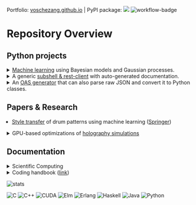Portfolio: [voschezang.github.io](https://voschezang.github.io/) | PyPI package:
<a href="https://pypi.org/project/mash-shell" title="PyPI"><img src="https://img.shields.io/badge/pypi-v0.1.0-blue"/></a>
![workflow-badge](https://github.com/voschezang/mash/actions/workflows/python-app.yml/badge.svg)

# Repository Overview

## Python projects

<details>
<summary><a href="https://github.com/voschezang/data-science-templates">Machine learning</a> using Bayesian models and Gaussian processes.</summary>
<br>
<img src="https://github.com/voschezang/data-science-templates/blob/main/img/bayesian_fits.png?raw=true" style="width: 600px" alt="Plot of Bayesian regression and Gaussian Processes">
</details>

<details>
<summary>A generic <a href="https://github.com/voschezang/mash">subshell & rest-client</a> with auto-generated documentation.</summary>
<br>
<img src="https://github.com/voschezang/data-science-templates/blob/main/img/shell_dropdown.png?raw=true" style="width: 200px" alt="Example of a shell with a dropdown completion menu">
</details>

<details>
<summary>An <a href="https://github.com/voschezang/data-science-templates">OAS generator</a> that can also parse raw JSON and convert it to Python classes.</summary>
<br>
<img src="https://github.com/voschezang/data-science-templates/blob/main/img/generated_oas.png?raw=true" style="width: 400px" alt="OAS Example">
</details>

## Papers & Research

<ul style="padding-left: 1em";>
  <li>
    <a href="https://github.com/voschezang/drum-style-transfer">Style transfer</a> of drum patterns using machine learning (<a href="https://link.springer.com/chapter/10.1007/978-3-030-31978-6_10">Springer</a>)
  </li>
</ul>



<details>
<summary>GPU-based optimizations of <a href="https://github.com/voschezang/Holographic-Projector-Simulations">holography simulations</a></summary>
<br>
<img src="https://github.com/voschezang/Holographic-Projector-Simulations/blob/master/img_readme/True_MC.png?raw=true" style="heigth: 15em" alt="MC Simulation Example">
</details>

## Documentation

<details>
<summary>Scientific Computing</summary>
<br>
<ul>
  <li><a href="https://github.com/voschezang/voschezang.github.io/blob/main/notebooks/lissajous.ipynb/">Lissajous curves</a></li>
  <li><a href="https://github.com/voschezang/voschezang.github.io/blob/main/notebooks/particles.ipynb/">Particle system</a></li>
</ul>
</details>


<details>
<summary>Coding handbook (<a href="https://github.com/voschezang/coding-handbook/tree/main">link</a>)</summary>
<img src="https://raw.githubusercontent.com/voschezang/coding-handbook/main/img/communication-patterns-messaging.png" style="height: 12em;" alt="Communication patterns">
<img src="https://raw.githubusercontent.com/voschezang/coding-handbook/main/img/product-scaling.png" style="height: 10em;" alt="Product scaling chain">
<img src="https://raw.githubusercontent.com/voschezang/coding-handbook/main/img/output-outcome-impact-reversed.png" style="height: 12em;" alt="Production value chain">
</details>



![stats](https://github-readme-stats.vercel.app/api?username=voschezang&show_icons=true&icon_color=586069&text_color=586069&bg_color=fff&line_height=30&hide_title=true&title_color=0366d6)

![C](https://img.shields.io/badge/-%2300599C.svg?style=for-the-badge&logo=c&logoColor=white)
![C++](https://img.shields.io/badge/-%2300599C.svg?style=for-the-badge&logo=c%2B%2B&logoColor=white)
![CUDA](https://img.shields.io/badge/CUDA-gray?style=for-the-badge&logo=nvidia&logoColor=green)
![Elm](https://img.shields.io/badge/Elm-60B5CC?style=for-the-badge&logo=elm&logoColor=white)
![Erlang](https://img.shields.io/badge/Erlang-white.svg?style=for-the-badge&logo=erlang&logoColor=a90533)
![Haskell](https://img.shields.io/badge/Haskell-5e5086?style=for-the-badge&logo=haskell&logoColor=white)
![Java](https://img.shields.io/badge/java-%23ED8B00.svg?style=for-the-badge&logo=java&logoColor=white)
![Python](https://img.shields.io/badge/python-3670A0?style=for-the-badge&logo=python&logoColor=ffdd54)
